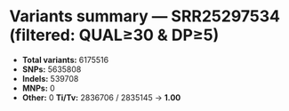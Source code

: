 # Variants summary — SRR25297534 (filtered: QUAL≥30 & DP≥5)
- **Total variants:** 6175516
- **SNPs:** 5635808
- **Indels:** 539708
- **MNPs:** 0
- **Other:** 0
**Ti/Tv:** 2836706 / 2835145 → **1.00**
